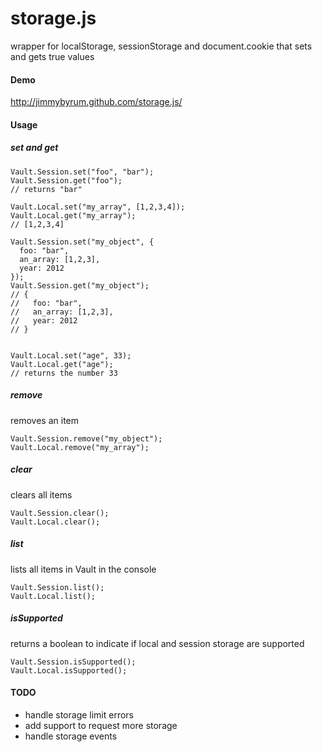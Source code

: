storage.js
===============

wrapper for localStorage, sessionStorage and document.cookie that sets and gets true values

#### Demo
http://jimmybyrum.github.com/storage.js/

#### Usage
##### set and get
```
Vault.Session.set("foo", "bar");
Vault.Session.get("foo");
// returns "bar"

Vault.Local.set("my_array", [1,2,3,4]);
Vault.Local.get("my_array");
// [1,2,3,4]

Vault.Session.set("my_object", {
  foo: "bar",
  an_array: [1,2,3],
  year: 2012
});
Vault.Session.get("my_object");
// {
//   foo: "bar",
//   an_array: [1,2,3],
//   year: 2012
// }


Vault.Local.set("age", 33);
Vault.Local.get("age");
// returns the number 33
```

##### remove
removes an item
```
Vault.Session.remove("my_object");
Vault.Local.remove("my_array");
```

##### clear
clears all items
```
Vault.Session.clear();
Vault.Local.clear();
```

##### list
lists all items in Vault in the console
```
Vault.Session.list();
Vault.Local.list();
```

##### isSupported
returns a boolean to indicate if local and session storage are supported
```
Vault.Session.isSupported();
Vault.Local.isSupported();
```

#### TODO
- handle storage limit errors
- add support to request more storage
- handle storage events
